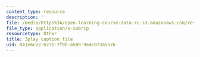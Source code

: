 ```yaml
---
content_type: resource
description: ''
file: /media/https%3A/open-learning-course-data-rc.s3.amazonaws.com/res-6-012-introduction-to-probability-spring-2018/041e6c2262717f9ba5099e4c073a5576_JsEvwRGa1JA.srt
file_type: application/x-subrip
resourcetype: Other
title: 3play caption file
uid: 041e6c22-6271-7f9b-a509-9e4c073a5576
---
```

